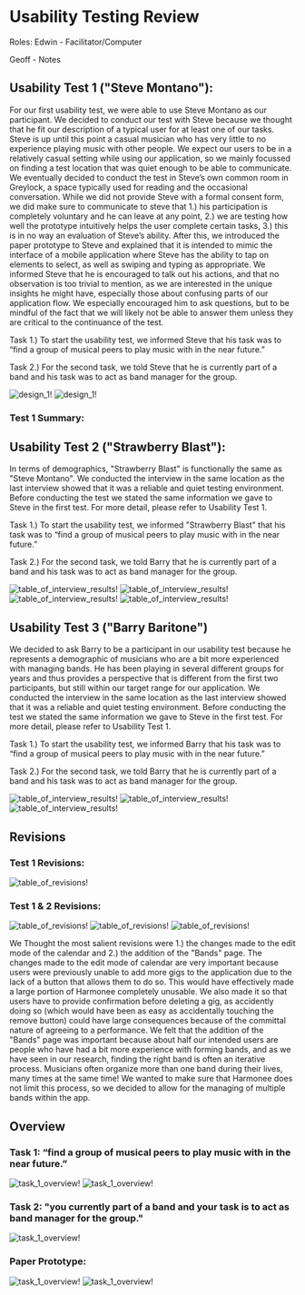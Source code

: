 # Usability Testing Review
Roles: 
Edwin - Facilitator/Computer

Geoff - Notes
## Usability Test 1 ("Steve Montano"):
For our first usability test, we were able to use Steve Montano as our participant. We decided to conduct our test with Steve because we thought that he fit our description of a typical user for at least one of our tasks. Steve is up until this point a casual musician who has very little to no experience playing music with other people. We expect our users to be in a relatively casual setting while using our application, so we mainly focussed on finding a test location that was quiet enough to be able to communicate. We eventually decided to conduct the test in Steve’s own common room in Greylock, a space typically used for reading and the occasional conversation. While we did not provide Steve with a formal consent form, we did make sure to communicate to steve that 1.) his participation is completely voluntary and he can leave at any point, 2.) we are testing how well the prototype intuitively helps the user complete certain tasks, 3.) this is in no way an evaluation of Steve’s ability. After this, we introduced the paper prototype to Steve and explained that it is intended to mimic the interface of a mobile application where Steve has the ability to tap on elements to select, as well as swiping and typing as appropriate. We informed Steve that he is encouraged to talk out his actions, and that no observation is too trivial to mention, as we are interested in the unique insights he might have, especially those about confusing parts of our application flow. We especially encouraged him to ask questions, but to be mindful of the fact that we will likely not be able to answer them unless they are critical to the continuance of the test.

Task 1.)
	To start the usability test, we informed Steve that his task was to “find a group of musical peers to play music with in the near future.”
	
Task 2.)
  	 For the second task, we told Steve that he is currently part of a band and his task was to act as band manager for the group.

![design_1!](/img/UserTestTable1.PNG)
![design_1!](/img/UserTestTable2.PNG)

###  Test 1 Summary:



## Usability Test 2 ("Strawberry Blast"):
In terms of demographics, "Strawberry Blast" is functionally the same as "Steve Montano". We conducted the interview in the same location as the last interview showed that it was a reliable and quiet testing environment. Before conducting the test we stated the same information we gave to Steve in the first test. For more detail, please refer to Usability Test 1.


Task 1.)
	To start the usability test, we informed "Strawberry Blast" that his task was to “find a group of musical peers to play music with in the near future.”

Task 2.)
  	 For the second task, we told Barry that he is currently part of a band and his task was to act as band manager for the group.

![table_of_interview_results!](/img/StrawberryInterview1.png)
![table_of_interview_results!](/img/StrawberryInterview2.png)
![table_of_interview_results!](/img/StrawberryInterview3.png)
![table_of_interview_results!](/img/StrawberryInterview4.png)



## Usability Test 3 ("Barry Baritone")
We decided to ask Barry to be a participant in our usability test because he represents a demographic of musicians who are a bit more experienced with managing bands. He has been playing in several different groups for years and thus provides a perspective that is different from the first two participants, but still within our target range for our application. We conducted the interview in the same location as the last interview showed that it was a reliable and quiet testing environment. Before conducting the test we stated the same information we gave to Steve in the first test. For more detail, please refer to Usability Test 1.


Task 1.)
	To start the usability test, we informed Barry that his task was to “find a group of musical peers to play music with in the near future.”

Task 2.)
  	 For the second task, we told Barry that he is currently part of a band and his task was to act as band manager for the group.

![table_of_interview_results!](/img/BarryInterview1.png)
![table_of_interview_results!](/img/BarryInterview2.png)
![table_of_interview_results!](/img/BarryInterview3.png)



## Revisions
### Test 1 Revisions:
![table_of_revisions!](/img/UsabilityTest1Rev.PNG)

### Test 1 & 2 Revisions:
![table_of_revisions!](/img/Revisions1-11-10-19.png)
![table_of_revisions!](/img/Revisions2-11-10-19.png)
![table_of_revisions!](/img/Revisions3-11-10-19.png)

We Thought the most salient revisions were 1.) the changes made to the edit mode of the calendar and 2.) the addition of the "Bands" page. The changes made to the edit mode of calendar are very important because users were previously unable to add more gigs to the application due to the lack of a button that allows them to do so. This would have effectively made a large portion of Harmonee completely unusable. We also made it so that users have to provide confirmation before deleting a gig, as accidently doing so (which would have been as easy as accidentally touching the remove button) could have large consequences because of the committal nature of agreeing to a performance. We felt that the addition of the "Bands" page was important because about half our intended users are people who have had a bit more experience with forming bands, and as we have seen in our research, finding the right band is often an iterative process. Musicians often organize more than one band during their lives, many times at the same time! We wanted to make sure that Harmonee does not limit this process, so we decided to allow for the managing of multiple bands within the app. 

## Overview

### Task 1: “find a group of musical peers to play music with in the near future.”
![task_1_overview!](/img/Task1-1.png)
![task_1_overview!](/img/Task1-2.png)

### Task 2: "you currently part of a band and your task is to act as band manager for the group."
![task_1_overview!](/img/Task2.png)

### Paper Prototype:
![task_1_overview!](/img/PrototypeOverview1.png)
![task_1_overview!](/img/PrototypeOverview2.png)



